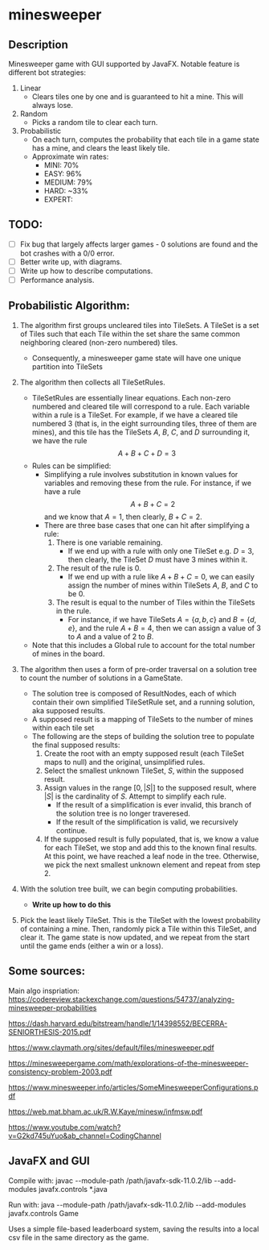 # minesweeper

## Description

Minesweeper game with GUI supported by JavaFX. Notable feature is different bot strategies:

1. Linear
    - Clears tiles one by one and is guaranteed to hit a mine. This will always lose.
2. Random
    - Picks a random tile to clear each turn.
3. Probabilistic
    - On each turn, computes the probability that each tile in a game state has a mine, and clears the least likely tile.
    - Approximate win rates:
        - MINI: 70%
        - EASY: 96%
        - MEDIUM: 79%
        - HARD: ~33%
        - EXPERT:

## TODO:
- [ ] Fix bug that largely affects larger games - 0 solutions are found and the bot crashes with a 0/0 error.
- [ ] Better write up, with diagrams.
- [ ] Write up how to describe computations.
- [ ] Performance analysis.

## Probabilistic Algorithm:

1. The algorithm first groups uncleared tiles into TileSets. A TileSet is a set of Tiles such that each Tile within the set share the same common neighboring cleared (non-zero numbered) tiles.
    - Consequently, a minesweeper game state will have one unique partition into TileSets

2. The algorithm then collects all TileSetRules.
    - TileSetRules are essentially linear equations. Each non-zero numbered and cleared tile will correspond to a rule. Each variable within a rule is a TileSet. For example, if we have a cleared tile numbered 3 (that is, in the eight surrounding tiles, three of them are mines), and this tile has the TileSets $A$, $B$, $C$, and $D$ surrounding it, we have the rule $$A + B + C + D = 3$$
    - Rules can be simplified:
        - Simplifying a rule involves substitution in known values for variables and removing these from the rule. For instance, if we have a rule $$A + B + C = 2$$ and we know that $A = 1$, then clearly, $B + C = 2$.
        - There are three base cases that one can hit after simplifying a rule:
            1. There is one variable remaining.
                - If we end up with a rule with only one TileSet e.g. $D = 3$, then clearly, the TileSet $D$ must have 3 mines within it.
            2. The result of the rule is 0.
                - If we end up with a rule like $A + B + C = 0$, we can easily assign the number of mines within TileSets $A$, $B$, and $C$ to be $0$.
            3. The result is equal to the number of Tiles within the TileSets in the rule.
                - For instance, if we have TileSets $A = \{a, b, c\}$ and $B = \{d, e\}$, and the rule $A + B = 4$, then we can assign a value of $3$ to $A$ and a value of $2$ to $B$.
    - Note that this includes a Global rule to account for the total number of mines in the board.
3. The algorithm then uses a form of pre-order traversal on a solution tree to count the number of solutions in a GameState.
    - The solution tree is composed of ResultNodes, each of which contain their own simplified TileSetRule set, and a running solution, aka supposed results.
    - A supposed result is a mapping of TileSets to the number of mines within each tile set
    - The following are the steps of building the solution tree to populate the final supposed results:
        1. Create the root with an empty supposed result (each TileSet maps to null) and the original, unsimplified rules.
        2. Select the smallest unknown TileSet, $S$, within the supposed result.
        3. Assign values in the range $[0, |S|]$ to the supposed result, where $|S|$ is the cardinality of $S$. Attempt to simplify each rule.
            - If the result of a simplification is ever invalid, this branch of the solution tree is no longer traveresed.
            - If the result of the simplification is valid, we recursively continue.
        4. If the supposed result is fully populated, that is, we know a value for each TileSet, we stop and add this to the known final results. At this point, we have reached a leaf node in the tree. Otherwise, we pick the next smallest unknown element and repeat from step 2.
4. With the solution tree built, we can begin computing probabilities.
    - <b>Write up how to do this</b>
5. Pick the least likely TileSet. This is the TileSet with the lowest probability of containing a mine. Then, randomly pick a Tile within this TileSet, and clear it. The game state is now updated, and we repeat from the start until the game ends (either a win or a loss).


## Some sources:

Main algo inspriation: https://codereview.stackexchange.com/questions/54737/analyzing-minesweeper-probabilities

https://dash.harvard.edu/bitstream/handle/1/14398552/BECERRA-SENIORTHESIS-2015.pdf

https://www.claymath.org/sites/default/files/minesweeper.pdf

https://minesweepergame.com/math/explorations-of-the-minesweeper-consistency-problem-2003.pdf

https://www.minesweeper.info/articles/SomeMinesweeperConfigurations.pdf

https://web.mat.bham.ac.uk/R.W.Kaye/minesw/infmsw.pdf

https://www.youtube.com/watch?v=G2kd745uYuo&ab_channel=CodingChannel

## JavaFX and GUI


Compile with: javac --module-path /path/javafx-sdk-11.0.2/lib --add-modules javafx.controls *.java

Run with: java --module-path /path/javafx-sdk-11.0.2/lib --add-modules javafx.controls Game

Uses a simple file-based leaderboard system, saving the results into a local csv file in the same directory as the game.
